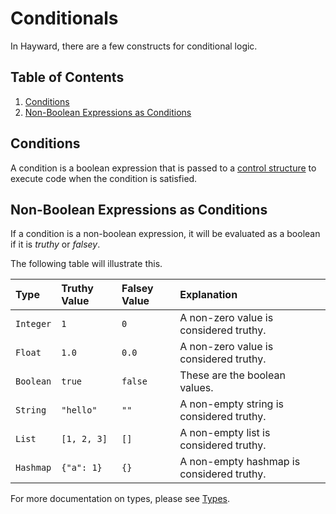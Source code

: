 # Conditionals

In Hayward, there are a few constructs for conditional logic.

## Table of Contents
1. [Conditions](#conditions)
2. [Non-Boolean Expressions as Conditions](#non-boolean-expressions-as-conditions)

## Conditions

A condition is a boolean expression that is passed to a [control structure](control_structures.md) to execute code when the condition is satisfied.

## Non-Boolean Expressions as Conditions

If a condition is a non-boolean expression, it will be evaluated as a boolean if it is *truthy* or *falsey*.

The following table will illustrate this.

| Type | Truthy Value | Falsey Value | Explanation |
| :--- | :--- | :--- | :--- |
| `Integer` | `1` | `0` | A non-zero value is considered truthy. |
| `Float` | `1.0` | `0.0` | A non-zero value is considered truthy. |
| `Boolean` | `true` | `false` | These are the boolean values. |
| `String` | `"hello"` | `""` | A non-empty string is considered truthy. |
| `List` | `[1, 2, 3]` | `[]` | A non-empty list is considered truthy. |
| `Hashmap` | `{"a": 1}` | `{}` | A non-empty hashmap is considered truthy. |

For more documentation on types, please see [Types](types.md).